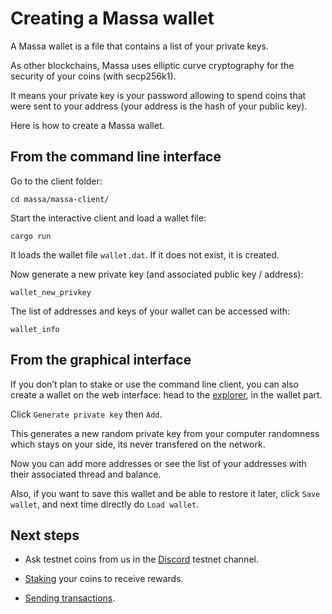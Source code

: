 # Creating a Massa wallet

A Massa wallet is a file that contains a list of your private keys.

As other blockchains, Massa uses elliptic curve cryptography for the security of your coins (with secp256k1).

It means your private key is your password allowing to spend coins that were sent to your address (your address is the hash of your public key).

Here is how to create a Massa wallet.

## From the command line interface

Go to the client folder:

    cd massa/massa-client/

Start the interactive client and load a wallet file:

    cargo run

It loads the wallet file `wallet.dat`. If it does not exist, it is created.

Now generate a new private key (and associated public key / address):

    wallet_new_privkey

The list of addresses and keys of your wallet can be accessed with:

    wallet_info

## From the graphical interface

If you don’t plan to stake or use the command line client, you can also create a wallet on the web interface: head to the [explorer](test.massa.net), in the wallet part.

Click `Generate private key` then `Add`.

This generates a new random private key from your computer randomness which stays on your side, its never transfered on the network.

Now you can add more addresses or see the list of your addresses with their associated thread and balance.

Also, if you want to save this wallet and be able to restore it later, click `Save wallet`, and next time directly do `Load wallet`.

## Next steps

-   Ask testnet coins from us in the [Discord](https://discord.com/invite/TnsJQzXkRN) testnet channel.

-   [Staking](staking.adoc) your coins to receive rewards.

-   [Sending transactions](transaction.adoc).
